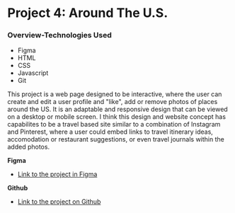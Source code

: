 # Project 4: Around The U.S.

### Overview-Technologies Used

- Figma
- HTML
- CSS
- Javascript
- Git

This project is a web page designed to be interactive, where the user can create and edit a user profile and "like", add or remove photos of places around the US. It is an adaptable and responsive design that can be viewed on a desktop or mobile screen. I think this design and website concept has capabilites to be a travel based site similar to a combination of Instagram and Pinterest, where a user could embed links to travel itinerary ideas, accomodation or restaurant suggestions, or even travel journals within the added photos.

**Figma**

- [Link to the project in Figma](https://www.figma.com/file/SurN1jaeEQIhuZEDMhmWWf/Sprint-4-Around-The-U.S.-desktop-mobile?node-id=0%3A1)

**Github**

- [Link to the project on Github](https://riverkat.github.io/web_project_4/)

